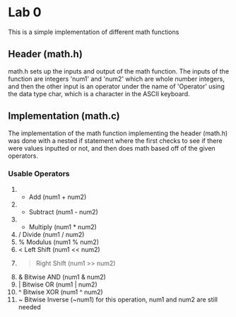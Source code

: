 # Lab 0
This is a simple implementation of different math functions

## Header (math.h)
math.h sets up the inputs and output of the math function. The inputs of the function are integers 'num1' and 'num2' which are whole number integers, and then the other input is an operator under the name of 'Operator' using the data type char, which is a character in the ASCII keyboard.

## Implementation (math.c)
The implementation of the math function implementing the header (math.h) was done with a nested if statement where the first checks to see if there were values inputted or not, and then does math based off of the given operators.

### Usable Operators
1. + Add (num1 + num2)
2. - Subtract (num1 - num2)
3. * Multiply (num1 * num2)
4. / Divide (num1 / num2)
5. % Modulus (num1 % num2)
6. < Left Shift (num1 << num2)
7. > Right Shift (num1 >> num2)
8. & Bitwise AND (num1 & num2)
9. | Bitwise OR (num1 | num2)
10. ^ Bitwise XOR (num1 ^ num2)
11. ~ Bitwise Inverse (~num1) for this operation, num1 and num2 are still needed
